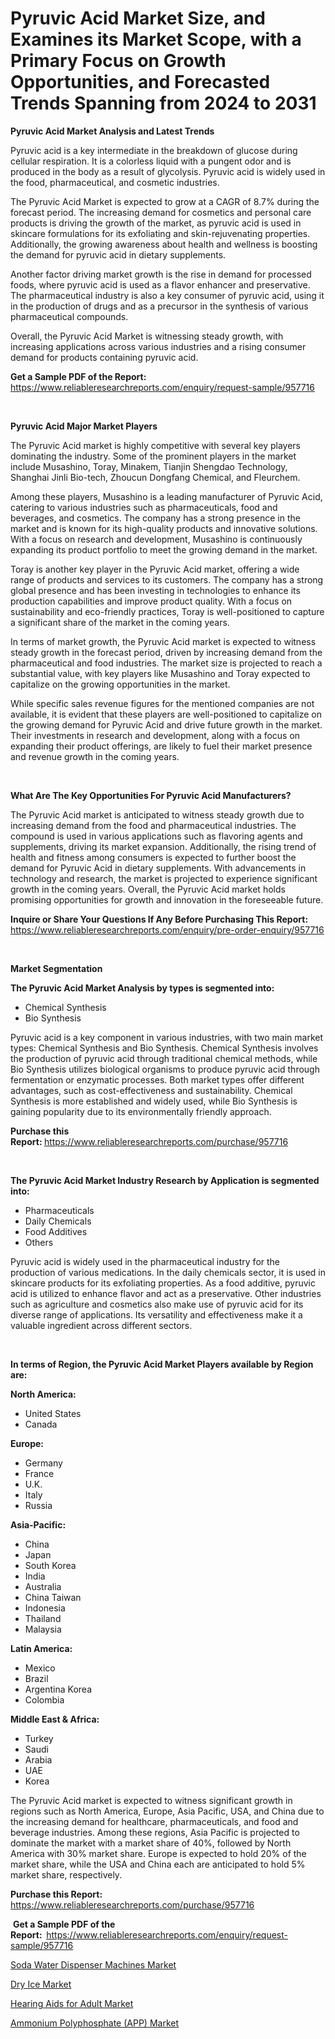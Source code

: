 <p><h1>Pyruvic Acid Market Size, and Examines its Market Scope, with a Primary Focus on Growth Opportunities, and Forecasted Trends Spanning from 2024 to 2031</h1></p><p><strong>Pyruvic Acid Market Analysis and Latest Trends</strong></p>
<p><p>Pyruvic acid is a key intermediate in the breakdown of glucose during cellular respiration. It is a colorless liquid with a pungent odor and is produced in the body as a result of glycolysis. Pyruvic acid is widely used in the food, pharmaceutical, and cosmetic industries.</p><p>The Pyruvic Acid Market is expected to grow at a CAGR of 8.7% during the forecast period. The increasing demand for cosmetics and personal care products is driving the growth of the market, as pyruvic acid is used in skincare formulations for its exfoliating and skin-rejuvenating properties. Additionally, the growing awareness about health and wellness is boosting the demand for pyruvic acid in dietary supplements.</p><p>Another factor driving market growth is the rise in demand for processed foods, where pyruvic acid is used as a flavor enhancer and preservative. The pharmaceutical industry is also a key consumer of pyruvic acid, using it in the production of drugs and as a precursor in the synthesis of various pharmaceutical compounds.</p><p>Overall, the Pyruvic Acid Market is witnessing steady growth, with increasing applications across various industries and a rising consumer demand for products containing pyruvic acid.</p></p>
<p><strong>Get a Sample PDF of the Report:&nbsp;</strong> <a href="https://www.reliableresearchreports.com/enquiry/request-sample/957716">https://www.reliableresearchreports.com/enquiry/request-sample/957716</a></p>
<p>&nbsp;</p>
<p><strong>Pyruvic Acid Major Market Players</strong></p>
<p><p>The Pyruvic Acid market is highly competitive with several key players dominating the industry. Some of the prominent players in the market include Musashino, Toray, Minakem, Tianjin Shengdao Technology, Shanghai Jinli Bio-tech, Zhoucun Dongfang Chemical, and Fleurchem.</p><p>Among these players, Musashino is a leading manufacturer of Pyruvic Acid, catering to various industries such as pharmaceuticals, food and beverages, and cosmetics. The company has a strong presence in the market and is known for its high-quality products and innovative solutions. With a focus on research and development, Musashino is continuously expanding its product portfolio to meet the growing demand in the market.</p><p>Toray is another key player in the Pyruvic Acid market, offering a wide range of products and services to its customers. The company has a strong global presence and has been investing in technologies to enhance its production capabilities and improve product quality. With a focus on sustainability and eco-friendly practices, Toray is well-positioned to capture a significant share of the market in the coming years.</p><p>In terms of market growth, the Pyruvic Acid market is expected to witness steady growth in the forecast period, driven by increasing demand from the pharmaceutical and food industries. The market size is projected to reach a substantial value, with key players like Musashino and Toray expected to capitalize on the growing opportunities in the market.</p><p>While specific sales revenue figures for the mentioned companies are not available, it is evident that these players are well-positioned to capitalize on the growing demand for Pyruvic Acid and drive future growth in the market. Their investments in research and development, along with a focus on expanding their product offerings, are likely to fuel their market presence and revenue growth in the coming years.</p></p>
<p>&nbsp;</p>
<p><strong>What Are The Key Opportunities For Pyruvic Acid Manufacturers?</strong></p>
<p><p>The Pyruvic Acid market is anticipated to witness steady growth due to increasing demand from the food and pharmaceutical industries. The compound is used in various applications such as flavoring agents and supplements, driving its market expansion. Additionally, the rising trend of health and fitness among consumers is expected to further boost the demand for Pyruvic Acid in dietary supplements. With advancements in technology and research, the market is projected to experience significant growth in the coming years. Overall, the Pyruvic Acid market holds promising opportunities for growth and innovation in the foreseeable future.</p></p>
<p><strong>Inquire or Share Your Questions If Any Before Purchasing This Report:</strong> <a href="https://www.reliableresearchreports.com/enquiry/pre-order-enquiry/957716">https://www.reliableresearchreports.com/enquiry/pre-order-enquiry/957716</a></p>
<p>&nbsp;</p>
<p><strong>Market Segmentation</strong></p>
<p><strong>The Pyruvic Acid Market Analysis by types is segmented into:</strong></p>
<p><ul><li>Chemical Synthesis</li><li>Bio Synthesis</li></ul></p>
<p><p>Pyruvic acid is a key component in various industries, with two main market types: Chemical Synthesis and Bio Synthesis. Chemical Synthesis involves the production of pyruvic acid through traditional chemical methods, while Bio Synthesis utilizes biological organisms to produce pyruvic acid through fermentation or enzymatic processes. Both market types offer different advantages, such as cost-effectiveness and sustainability. Chemical Synthesis is more established and widely used, while Bio Synthesis is gaining popularity due to its environmentally friendly approach.</p></p>
<p><strong>Purchase this Report:&nbsp;</strong><a href="https://www.reliableresearchreports.com/purchase/957716">https://www.reliableresearchreports.com/purchase/957716</a></p>
<p>&nbsp;</p>
<p><strong>The Pyruvic Acid Market Industry Research by Application is segmented into:</strong></p>
<p><ul><li>Pharmaceuticals</li><li>Daily Chemicals</li><li>Food Additives</li><li>Others</li></ul></p>
<p><p>Pyruvic acid is widely used in the pharmaceutical industry for the production of various medications. In the daily chemicals sector, it is used in skincare products for its exfoliating properties. As a food additive, pyruvic acid is utilized to enhance flavor and act as a preservative. Other industries such as agriculture and cosmetics also make use of pyruvic acid for its diverse range of applications. Its versatility and effectiveness make it a valuable ingredient across different sectors.</p></p>
<p>&nbsp;</p>
<p><strong>In terms of Region, the Pyruvic Acid Market Players available by Region are:</strong></p>
<p>
    <p> <strong> North America: </strong>
        <ul>
            <li>United States</li>
            <li>Canada</li>
        </ul>
        </p> 
    <p> <strong> Europe: </strong>
        <ul>
            <li>Germany</li>
            <li>France</li>
            <li>U.K.</li>
            <li>Italy</li>
            <li>Russia</li>
        </ul>
        </p> 
    <p> <strong> Asia-Pacific: </strong>
        <ul>
            <li>China</li>
            <li>Japan</li>
            <li>South Korea</li>
            <li>India</li>
            <li>Australia</li>
            <li>China Taiwan</li>
            <li>Indonesia</li>
            <li>Thailand</li>
            <li>Malaysia</li>
        </ul>
        </p> 
    <p> <strong> Latin America: </strong>
        <ul>
            <li>Mexico</li>
            <li>Brazil</li>
            <li>Argentina Korea</li>
            <li>Colombia</li>
        </ul>
        </p> 
    <p> <strong> Middle East & Africa: </strong>
        <ul>
            <li>Turkey</li>
            <li>Saudi</li>
            <li>Arabia</li>
            <li>UAE</li>
            <li>Korea</li>
        </ul>
    </p>
    </p>
<p><p>The Pyruvic Acid market is expected to witness significant growth in regions such as North America, Europe, Asia Pacific, USA, and China due to the increasing demand for healthcare, pharmaceuticals, and food and beverage industries. Among these regions, Asia Pacific is projected to dominate the market with a market share of 40%, followed by North America with 30% market share. Europe is expected to hold 20% of the market share, while the USA and China each are anticipated to hold 5% market share, respectively.</p></p>
<p><strong>Purchase this Report: </strong><a href="https://www.reliableresearchreports.com/purchase/957716">https://www.reliableresearchreports.com/purchase/957716</a></p>
<p>&nbsp;<strong>Get a Sample PDF of the Report:&nbsp;&nbsp;</strong><a href="https://www.reliableresearchreports.com/enquiry/request-sample/957716">https://www.reliableresearchreports.com/enquiry/request-sample/957716</a></p>
<p><strong></strong></p>
<p><p><a href="https://view.publitas.com/reportprime-1/soda-water-dispenser-machines-market-size-and-growth-market-segmentation-regional-and-country-breakdowns-and-market-trends-for-period-from-2023-2030/">Soda Water Dispenser Machines Market</a></p><p><a href="https://github.com/peachesmcdowel1/Market-Research-Report-List-1/blob/main/dry-ice-market.md">Dry Ice Market</a></p><p><a href="https://view.publitas.com/reportprime-1/hearing-aids-for-adult-market-size-2023-2030-global-industrial-analysis-key-geographical-regions-market-share-top-key-players-product-types-and-forecast-research-report/">Hearing Aids for Adult Market</a></p><p><a href="https://military-diascia-e68.notion.site/Ammonium-Polyphosphate-APP-Market-Provides-a-Comprehensive-Analysis-Including-a-Macro-Overview-of--f5059f6fc40b472fa6ab26bc07040ec0">Ammonium Polyphosphate (APP) Market</a></p></p>